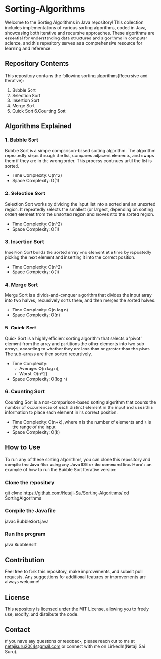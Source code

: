 # Sorting-Algorithms
Welcome to the Sorting Algorithms in Java repository! This collection includes implementations of various sorting algorithms, coded in Java, showcasing both iterative and recursive approaches. These algorithms are essential for understanding data structures and algorithms in computer science, and this repository serves as a comprehensive resource for learning and reference.

## Repository Contents
This repository contains the following sorting algorithms(Recursive and Iterative):
1. Bubble Sort
2. Selection Sort
3. Insertion Sort
4. Merge Sort
5. Quick Sort
6.Counting Sort

## Algorithms Explained
### 1. Bubble Sort
Bubble Sort is a simple comparison-based sorting algorithm. The algorithm repeatedly steps through the list, compares adjacent elements, and swaps them if they are in the wrong order. This process continues until the list is sorted.
 * Time Complexity: O(n^2)
 * Space Complexity: O(1)

### 2. Selection Sort
Selection Sort works by dividing the input list into a sorted and an unsorted region. It repeatedly selects the smallest (or largest, depending on sorting order) element from the unsorted region and moves it to the sorted region.
* Time Complexity: O(n^2)
* Space Complexity: O(1)

### 3. Insertion Sort
Insertion Sort builds the sorted array one element at a time by repeatedly picking the next element and inserting it into the correct position.
* Time Complexity: O(n^2)
* Space Complexity: O(1)

### 4. Merge Sort
Merge Sort is a divide-and-conquer algorithm that divides the input array into two halves, recursively sorts them, and then merges the sorted halves.
* Time Complexity: O(n log n)
* Space Complexity: O(n)

### 5. Quick Sort
Quick Sort is a highly efficient sorting algorithm that selects a 'pivot' element from the array and partitions the other elements into two sub-arrays, according to whether they are less than or greater than the pivot. The sub-arrays are then sorted recursively.
* Time Complexity:
   * Average: O(n log n),
   * Worst: O(n^2)
* Space Complexity: O(log n)

### 6. Counting Sort
Counting Sort is a non-comparison-based sorting algorithm that counts the number of occurrences of each distinct element in the input and uses this information to place each element in its correct position.
* Time Complexity: O(n+k), where n is the number of elements and k is the range of the input
* Space Complexity: O(k)

## How to Use
To run any of these sorting algorithms, you can clone this repository and compile the Java files using any Java IDE or the command line. Here's an example of how to run the Bubble Sort Iterative version:
### Clone the repository
git clone https://github.com/Netaji-Sai/Sorting-Algorithms/
cd SortingAlgorithms
### Compile the Java file
javac BubbleSort.java
### Run the program
java BubbleSort

## Contribution
Feel free to fork this repository, make improvements, and submit pull requests. Any suggestions for additional features or improvements are always welcome!

## License
This repository is licensed under the MIT License, allowing you to freely use, modify, and distribute the code.

## Contact
If you have any questions or feedback, please reach out to me at netajisuru2004@gmail.com or connect with me on LinkedIn(Netaji Sai Suru).
